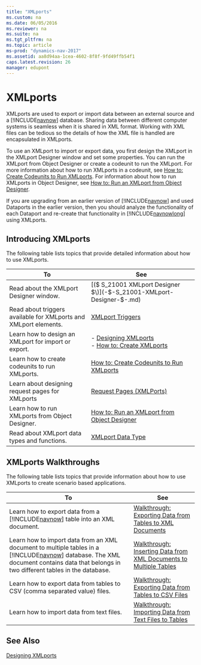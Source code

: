 ```yaml
---
title: "XMLports"
ms.custom: na
ms.date: 06/05/2016
ms.reviewer: na
ms.suite: na
ms.tgt_pltfrm: na
ms.topic: article
ms-prod: "dynamics-nav-2017"
ms.assetid: aa8d94aa-1cea-4602-8f8f-9fd49ffb54f1
caps.latest.revision: 26
manager: edupont
---
```

# XMLports
XMLports are used to export or import data between an external source and a [!INCLUDE[navnow](includes/navnow_md.md)] database. Sharing data between different computer systems is seamless when it is shared in XML format. Working with XML files can be tedious so the details of how the XML file is handled are encapsulated in XMLports.  
  
 To use an XMLport to import or export data, you first design the XMLport in the XMLport Designer window and set some properties. You can run the XMLport from Object Designer or create a codeunit to run the XMLport. For more information about how to run XMLports in a codeunit, see [How to: Create Codeunits to Run XMLports](How%20to:%20Create%20Codeunits%20to%20Run%20XMLports.md). For information about how to run XMLports in Object Designer, see [How to: Run an XMLport from Object Designer](How%20to:%20Run%20an%20XMLport%20from%20Object%20Designer.md).  
  
 If you are upgrading from an earlier version of [!INCLUDE[navnow](includes/navnow_md.md)] and used Dataports in the earlier version, then you should analyze the functionality of each Dataport and re-create that functionality in [!INCLUDE[navnowlong](includes/navnowlong_md.md)] using XMLports.  
  
## Introducing XMLports  
 The following table lists topics that provide detailed information about how to use XMLports.  
  
|To|See|  
|--------|---------|  
|Read about the XMLport Designer window.|[\($ S\_21001 XMLport Designer $\)](-$-S_21001-XMLport-Designer-$-.md)|  
|Read about triggers available for XMLports and XMLport elements.|[XMLport Triggers](XMLport-Triggers.md)|  
|Learn how to design an XMLport for import or export.|-   [Designing XMLports](Designing-XMLports.md)<br />-   [How to: Create XMLports](How%20to:%20Create%20XMLports.md)|  
|Learn how to create codeunits to run XMLports.|[How to: Create Codeunits to Run XMLports](How%20to:%20Create%20Codeunits%20to%20Run%20XMLports.md)|  
|Learn about designing request pages for XMLports|[Request Pages \(XMLPorts\)](Request-Pages--XMLPorts-.md)|  
|Learn how to run XMLports from Object Designer.|[How to: Run an XMLport from Object Designer](How%20to:%20Run%20an%20XMLport%20from%20Object%20Designer.md)|  
|Read about XMLport data types and functions.|[XMLport Data Type](XMLport-Data-Type.md)|  
  
## XMLports Walkthroughs  
 The following table lists topics that provide information about how to use XMLports to create scenario based applications.  
  
|To|See|  
|--------|---------|  
|Learn how to export data from a [!INCLUDE[navnow](includes/navnow_md.md)] table into an XML document.|[Walkthrough: Exporting Data from Tables to XML Documents](Walkthrough:%20Exporting%20Data%20from%20Tables%20to%20XML%20Documents.md)|  
|Learn how to import data from an XML document to multiple tables in a [!INCLUDE[navnow](includes/navnow_md.md)] database. The XML document contains data that belongs in two different tables in the database.|[Walkthrough: Inserting Data from XML Documents to Multiple Tables](Walkthrough:%20Inserting%20Data%20from%20XML%20Documents%20to%20Multiple%20Tables.md)|  
|Learn how to export data from tables to CSV \(comma separated value\) files.|[Walkthrough: Exporting Data from Tables to CSV Files](Walkthrough:%20Exporting%20Data%20from%20Tables%20to%20CSV%20Files.md)|  
|Learn how to import data from text files.|[Walkthrough: Importing Data from Text Files to Tables](Walkthrough:%20Importing%20Data%20from%20Text%20Files%20to%20Tables.md)|  
  
## See Also  
 [Designing XMLports](Designing-XMLports.md)